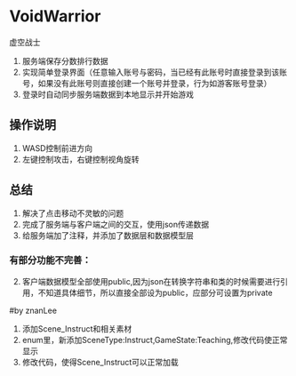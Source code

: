 # VoidWarrior
虚空战士
1. 服务端保存分数排行数据
2. 实现简单登录界面（任意输入账号与密码，当已经有此账号时直接登录到该账号，如果没有此账号则直接创建一个账号并登录，行为如游客账号登录）
3. 登录时自动同步服务端数据到本地显示并开始游戏

## 操作说明
1. WASD控制前进方向
2. 左键控制攻击，右键控制视角旋转
## 总结
1. 解决了点击移动不灵敏的问题
2. 完成了服务端与客户端之间的交互，使用json传递数据
3. 给服务端加了注释，并添加了数据层和数据模型层
### 有部分功能不完善：
2. 客户端数据模型全部使用public,因为json在转换字符串和类的时候需要进行引用，不知道具体细节，所以直接全部设为public，应部分可设置为private

#by znanLee
1. 添加Scene_Instruct和相关素材
2. enum里，新添加SceneType:Instruct,GameState:Teaching,修改代码使正常显示
3. 修改代码，使得Scene_Instruct可以正常加载
